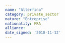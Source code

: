 ```yaml
---
name: "Alterfina"
category: private_sector
nature: "Entreprise"
nationality: FRA
alliance: 
date_signed: '2018-11-12'
---
```

    